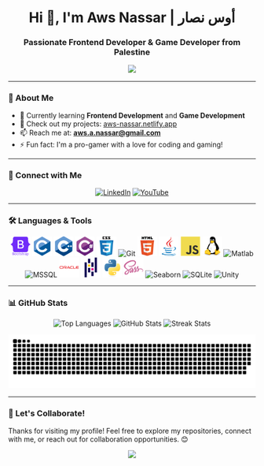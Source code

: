 <h1 align="center">Hi 👋, I'm Aws Nassar | أوس نصار</h1>
<h3 align="center">Passionate Frontend Developer & Game Developer from Palestine</h3>

<p align="center">
  <img src="https://readme-typing-svg.herokuapp.com?font=Roboto&size=25&color=00FF00&center=true&vCenter=true&width=500&lines=Building+engaging+web+experiences;Exploring+data+science+with+passion" />
</p>

---

### 🌟 About Me
- 🌱 Currently learning **Frontend Development** and **Game Development**
- 💼 Check out my projects: [aws-nassar.netlify.app](https://aws-nassar.netlify.app/)
- 📫 Reach me at: **aws.a.nassar@gmail.com**
- ⚡ Fun fact: I'm a pro-gamer with a love for coding and gaming!

---

### 🔗 Connect with Me
<p align="center">
  <a href="https://linkedin.com/in/aws-nassar" target="_blank"><img src="https://raw.githubusercontent.com/rahuldkjain/github-profile-readme-generator/master/src/images/icons/Social/linked-in-alt.svg" alt="LinkedIn" height="30" width="40" /></a>
  <a href="https://www.youtube.com/c/@aws-nassar" target="_blank"><img src="https://raw.githubusercontent.com/rahuldkjain/github-profile-readme-generator/master/src/images/icons/Social/youtube.svg" alt="YouTube" height="30" width="40" /></a>
</p>

---

### 🛠️ Languages & Tools
<p align="center">
  <img src="https://raw.githubusercontent.com/devicons/devicon/master/icons/bootstrap/bootstrap-plain-wordmark.svg" alt="Bootstrap" width="40" height="40" />
  <img src="https://raw.githubusercontent.com/devicons/devicon/master/icons/c/c-original.svg" alt="C" width="40" height="40" />
  <img src="https://raw.githubusercontent.com/devicons/devicon/master/icons/cplusplus/cplusplus-original.svg" alt="C++" width="40" height="40" />
  <img src="https://raw.githubusercontent.com/devicons/devicon/master/icons/csharp/csharp-original.svg" alt="C#" width="40" height="40" />
  <img src="https://raw.githubusercontent.com/devicons/devicon/master/icons/css3/css3-original-wordmark.svg" alt="CSS3" width="40" height="40" />
  <img src="https://www.vectorlogo.zone/logos/git-scm/git-scm-icon.svg" alt="Git" width="40" height="40" />
  <img src="https://raw.githubusercontent.com/devicons/devicon/master/icons/html5/html5-original-wordmark.svg" alt="HTML5" width="40" height="40" />
  <img src="https://raw.githubusercontent.com/devicons/devicon/master/icons/java/java-original.svg" alt="Java" width="40" height="40" />
  <img src="https://raw.githubusercontent.com/devicons/devicon/master/icons/javascript/javascript-original.svg" alt="JavaScript" width="40" height="40" />
  <img src="https://raw.githubusercontent.com/devicons/devicon/master/icons/linux/linux-original.svg" alt="Linux" width="40" height="40" />
  <img src="https://upload.wikimedia.org/wikipedia/commons/2/21/Matlab_Logo.png" alt="Matlab" width="40" height="40" />
  <img src="https://www.svgrepo.com/show/303229/microsoft-sql-server-logo.svg" alt="MSSQL" width="40" height="40" />
  <img src="https://raw.githubusercontent.com/devicons/devicon/master/icons/oracle/oracle-original.svg" alt="Oracle" width="40" height="40" />
  <img src="https://raw.githubusercontent.com/devicons/devicon/master/icons/pandas/pandas-original.svg" alt="Pandas" width="40" height="40" />
  <img src="https://raw.githubusercontent.com/devicons/devicon/master/icons/python/python-original.svg" alt="Python" width="40" height="40" />
  <img src="https://raw.githubusercontent.com/devicons/devicon/master/icons/sass/sass-original.svg" alt="Sass" width="40" height="40" />
  <img src="https://seaborn.pydata.org/_images/logo-mark-lightbg.svg" alt="Seaborn" width="40" height="40" />
  <img src="https://www.vectorlogo.zone/logos/sqlite/sqlite-icon.svg" alt="SQLite" width="40" height="40" />
  <img src="https://www.vectorlogo.zone/logos/unity3d/unity3d-icon.svg" alt="Unity" width="40" height="40" />
</p>

---

### 📊 GitHub Stats
<p align="center">
  <img src="https://github-readme-stats.vercel.app/api/top-langs?username=aws-nassar&show_icons=true&locale=en&layout=compact" alt="Top Languages" />
  <img src="https://github-readme-stats.vercel.app/api?username=aws-nassar&show_icons=true&locale=en" alt="GitHub Stats" />
  <img src="https://github-readme-streak-stats-eight.vercel.app/?user=aws-nassar&" alt="Streak Stats" />
</p>

<p align="center">
  <img src="https://raw.githubusercontent.com/platane/platane/output/github-contribution-grid-snake.svg" alt="Contribution Snake" />
</p>

---

### 🚀 Let's Collaborate!
Thanks for visiting my profile! Feel free to explore my repositories, connect with me, or reach out for collaboration opportunities. 😊

<p align="center">
  <img src="https://readme-typing-svg.herokuapp.com?font=Roboto&size=20&color=00008B&center=true&vCenter=true&width=500&lines=Code.+Connect.+Create." />
</p>
